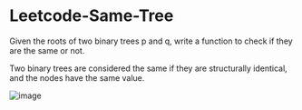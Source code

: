 # Leetcode-Same-Tree

Given the roots of two binary trees p and q, write a function to check if they are the same or not.

Two binary trees are considered the same if they are structurally identical, and the nodes have the same value.

![image](https://user-images.githubusercontent.com/70264806/121079732-274b5f80-c7f8-11eb-9158-4456ad2976fb.png)
